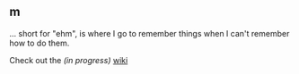 ## m

... short for "ehm", is where I go to remember things when I can't remember how to do them.

Check out the _(in progress)_ [wiki](https://github.com/eirikove/m/wiki)
